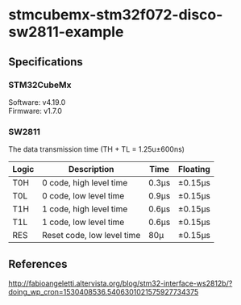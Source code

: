 # stmcubemx-stm32f072-disco-sw2811-example

## Specifications

### STM32CubeMx
Software: v4.19.0<br />
Firmware: v1.7.0<br />

### SW2811
The data transmission time (TH + TL = 1.25u±600ns)<br />

| Logic | Description | Time | Floating |
| --- | --- | --- | --- |
| T0H | 0 code, high level time | 0.3µs | ±0.15µs |
| T0L | 0 code, low level time | 0.9µs | ±0.15µs |
| T1H | 1 code, high level time | 0.6µs | ±0.15µs |
| T1L | 1 code, low level time | 0.6µs | ±0.15µs |
| RES | Reset code, low level time | 80µ | ±0.15µs |


## References
http://fabioangeletti.altervista.org/blog/stm32-interface-ws2812b/?doing_wp_cron=1530408536.5406301021575927734375<br />
